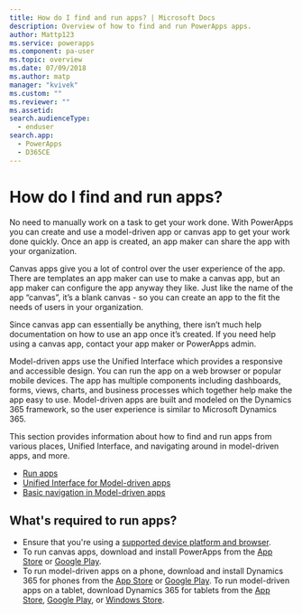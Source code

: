 ```yaml
---
title: How do I find and run apps? | Microsoft Docs
description: Overview of how to find and run PowerApps apps.
author: Mattp123
ms.service: powerapps
ms.component: pa-user
ms.topic: overview
ms.date: 07/09/2018
ms.author: matp
manager: "kvivek"
ms.custom: ""
ms.reviewer: ""
ms.assetid: 
search.audienceType: 
  - enduser
search.app: 
  - PowerApps
  - D365CE
---
```


# How do I find and run apps?

No need to manually work on a task to get your work done. With PowerApps you can create and use a model-driven app or canvas app to get your work done quickly. Once an app is created, an app maker can share the app with your organization. 

Canvas apps give you a lot of control over the user experience of the app. There are templates an app maker can use to make a canvas app, but an app maker can configure the app anyway they like. Just like the name of the app “canvas”, it’s a blank canvas - so you can create an app to the fit the needs of users in your organization.

Since canvas app can essentially be anything, there isn’t much help documentation on how to use an app once it’s created. If you need help using a canvas app, contact your app maker or PowerApps admin.

Model-driven apps use the Unified Interface which provides a responsive and accessible design. You can run the app on a web browser or popular mobile devices.  The app has multiple components including dashboards, forms, views, charts, and business processes which together help make the app easy to use.  Model-driven apps are built and modeled on the Dynamics 365 framework, so the user experience is similar to Microsoft Dynamics 365.

This section provides information about how to find and run apps from various places, Unified Interface, and navigating around in model-driven apps, and more.

- [Run apps](run-app-browser.md)
- [Unified Interface for Model-driven apps](unified-interface.md)
- [Basic navigation in Model-driven apps](navigation.md)


## What's required to run apps?
* Ensure that you're using a [supported device platform and browser](../maker/canvas-apps/limits-and-config.md).
* To run canvas apps, download and install PowerApps from the [App Store](https://itunes.apple.com/app/powerapps/id1047318566?mt=8) or [Google Play](https://play.google.com/store/apps/details?id=com.microsoft.msapps).
* To run model-driven apps on a phone, download and install Dynamics 365 for phones from the [App Store](https://itunes.apple.com/app/dynamics-crm-for-phones/id1003997947?ls=1&mt=8) or [Google Play](https://play.google.com/store/apps/details?id=com.microsoft.crm.crmphone). To run model-driven apps on a tablet, download Dynamics 365 for tablets from the [App Store](https://itunes.apple.com/app/microsoft-dynamics-crm/id678800460?mt=8), [Google Play](https://play.google.com/store/apps/details?id=com.microsoft.crm.crmtablet), or [Windows Store](https://www.microsoft.com/store/p/microsoft-dynamics-365/9nblggh4rfqp).
